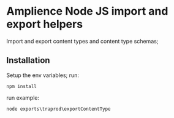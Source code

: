 # Amplience Node JS import and export helpers

Import and export content types and content type schemas;

## Installation
Setup the env variables;
run:
```
npm install
```
run example:
```
node exports\traprod\exportContentType
```


